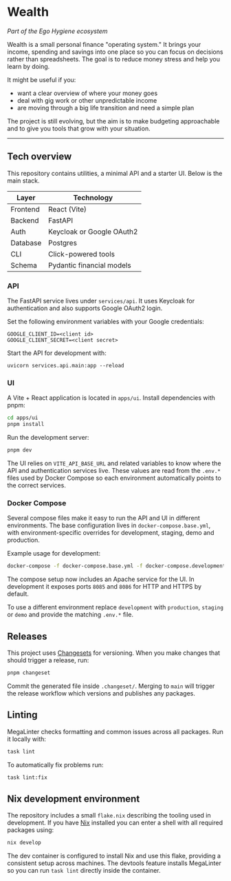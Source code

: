 # Wealth

_Part of the Ego Hygiene ecosystem_

Wealth is a small personal finance "operating system." It brings your income, spending and savings into one place so you can focus on decisions rather than spreadsheets. The goal is to reduce money stress and help you learn by doing.

It might be useful if you:

- want a clear overview of where your money goes
- deal with gig work or other unpredictable income
- are moving through a big life transition and need a simple plan

The project is still evolving, but the aim is to make budgeting approachable and to give you tools that grow with your situation.

---

## Tech overview

This repository contains utilities, a minimal API and a starter UI. Below is the main stack.

| Layer     | Technology                      |
|-----------|---------------------------------|
| Frontend  | React (Vite)                    |
| Backend   | FastAPI                         |
| Auth      | Keycloak or Google OAuth2       |
| Database  | Postgres                        |
| CLI       | Click-powered tools             |
| Schema    | Pydantic financial models       |

### API

The FastAPI service lives under `services/api`. It uses Keycloak for authentication and also supports Google OAuth2 login.

Set the following environment variables with your Google credentials:

```
GOOGLE_CLIENT_ID=<client id>
GOOGLE_CLIENT_SECRET=<client secret>
```

Start the API for development with:

```
uvicorn services.api.main:app --reload
```

### UI

A Vite + React application is located in `apps/ui`. Install dependencies with pnpm:

```sh
cd apps/ui
pnpm install
```

Run the development server:

```sh
pnpm dev
```

The UI relies on `VITE_API_BASE_URL` and related variables to know where the API
and authentication services live. These values are read from the `.env.*` files
used by Docker Compose so each environment automatically points to the correct
services.

### Docker Compose

Several compose files make it easy to run the API and UI in different environments. The base configuration lives in `docker-compose.base.yml`, with environment-specific overrides for development, staging, demo and production.

Example usage for development:

```bash
docker-compose -f docker-compose.base.yml -f docker-compose.development.yml up --build
```

The compose setup now includes an Apache service for the UI. In development it
exposes ports `8085` and `8086` for HTTP and HTTPS by default.

To use a different environment replace `development` with `production`, `staging` or `demo` and provide the matching `.env.*` file.

## Releases

This project uses [Changesets](https://github.com/changesets/changesets) for versioning. When you make changes that should trigger a release, run:

```sh
pnpm changeset
```

Commit the generated file inside `.changeset/`. Merging to `main` will trigger the release workflow which versions and publishes any packages.

## Linting

MegaLinter checks formatting and common issues across all packages. Run it locally with:

```bash
task lint
```

To automatically fix problems run:

```bash
task lint:fix
```

## Nix development environment

The repository includes a small `flake.nix` describing the tooling used in
development. If you have [Nix](https://nixos.org/) installed you can enter a
shell with all required packages using:

```bash
nix develop
```

The dev container is configured to install Nix and use this flake, providing a
consistent setup across machines. The devtools feature installs MegaLinter so
you can run `task lint` directly inside the container.

